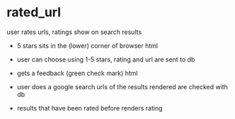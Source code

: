 # rated_url

user rates urls, ratings show on search results

- 5 stars sits in the (lower) corner of browser
  html
- user can choose using 1-5 stars,
  rating and url are sent to db
- gets a feedback (green check mark)
  html

- user does a google search
  urls of the results rendered are checked with db
- results that have been rated before renders rating
